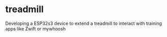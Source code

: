 # treadmill
Developing a ESP32s3 device to extend a treadmill to interact with training apps like Zwift or mywhoosh
